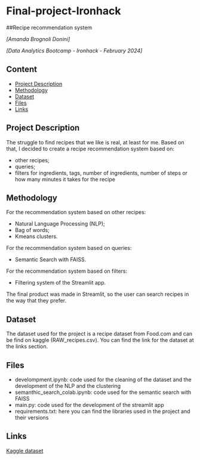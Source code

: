 # Final-project-Ironhack

##Recipe recommendation system

*[Amanda Brognoli Donini]*

*[Data Analytics Bootcamp - Ironhack - February 2024]*

## Content
- [Project Description](#project-description)
- [Methodology](#methodology)
- [Dataset](#dataset)
- [Files](#files)
- [Links](#links)

<a name="project-description"></a>

## Project Description

The struggle to find recipes that we like is real, at least for me. Based on that, I decided to create a recipe recommendation system based on:
- other recipes;
- queries;
- filters for ingredients, tags, number of ingredients, number of steps or how many minutes it takes for the recipe 

<a name="methodology"></a>

## Methodology

For the recommendation system based on other recipes: 
- Natural Language Processing (NLP);
- Bag of words;
- Kmeans clusters.

For the recommendation system based on queries:
- Semantic Search with FAISS.

For the recommendation system based on filters:
- Filtering system of the Streamlit app.

The final product was made in Streamlit, so the user can search recipes in the way that they prefer.

<a name="dataset"></a>

## Dataset

The dataset used for the project is a recipe dataset from Food.com and can be find on kaggle (RAW_recipes.csv). You can find the link for the dataset at the links section.

<a name="files"></a>

## Files
- develompment.ipynb: code used for the cleaning of the dataset and the development of the NLP and the clustering 
- semanthic_search_colab.ipynb: code used for the semantic search with FAISS
- main.py: code used for the development of the streamlit app
- requirements.txt: here you can find the libraries used in the project and their versions

<a name="links"></a>

## Links

[Kaggle dataset](https://www.kaggle.com/datasets/shuyangli94/food-com-recipes-and-user-interactions)

